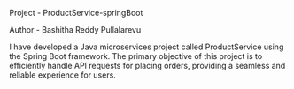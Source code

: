 Project - ProductService-springBoot

Author - Bashitha Reddy Pullalarevu 

I have developed a Java microservices project called ProductService using the Spring Boot framework. The primary objective of this project is to efficiently handle API requests for placing orders, providing a seamless and reliable experience for users.
